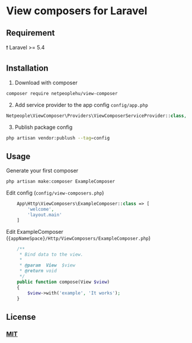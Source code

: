 # View composers for Laravel
###

## Requirement
❗️ Laravel >= 5.4

## Installation
1. Download with composer 
```bash
composer require netpeoplehu/view-composer
```
2. Add service provider to the app config `config/app.php`
```php
Netpeople\ViewComposer\Providers\ViewComposerServiceProvider::class,
```
3. Publish package config
```bash
php artisan vendor:publush --tag=config
````

## Usage
Generate your first composer
```bash
php artisan make:composer ExampleComposer
```

Edit config (`config/view-composers.php`)
```php
    App\Http\ViewComposers\ExampleComposer::class => [
        'welcome',
        'layout.main'
    ]
```

Edit ExampleComposer (`{appNameSpace}/Http/ViewComposers/ExampleComposer.php`)
```php
    /**
     * Bind data to the view.
     *
     * @param  View  $view
     * @return void
     */
    public function compose(View $view)
    {
        $view->with('example', 'It works');
    }
```

## License
### [MIT](https://opensource.org/licenses/MIT)
